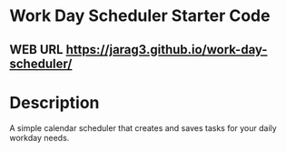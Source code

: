 # Work Day Scheduler Starter Code
## WEB URL https://jarag3.github.io/work-day-scheduler/
# Description
A simple calendar scheduler that creates and saves tasks for your daily workday needs.
